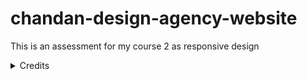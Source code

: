# chandan-design-agency-website

This is an assessment for my course 2 as responsive design

<details>
<summary>Credits</summary>

- Design made by [Chandan Singh](https://www.figma.com/@uiuxchandan)

- Team members: Robinson, Victor
</details>

